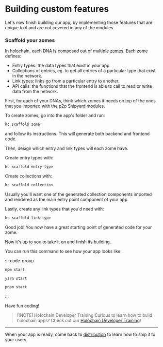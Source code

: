 # Building custom features

Let's now finish building our app, by implementing those features that are unique to it and are not covered in any of the modules.

### Scaffold your zomes

In holochain, each DNA is composed out of multiple [zomes](https://developer.holochain.org/build/zomes/). Each zome defines:

- Entry types: the data types that exist in your app.
- Collections of entries, eg. to get all entries of a particular type that exist in the network.
- Link types: links go from a particular entry to another.
- API calls: the functions that the frontend is able to call to read or write data from the network.

First, for each of your DNAs, think which zomes it needs on top of the ones that you imported with the p2p Shipyard modules.

To create zomes, go into the app's folder and run:

```bash
hc scaffold zome
```

and follow its instructions. This will generate both backend and frontend code.

Then, design which entry and link types will each zome have.

Create entry types with:

```bash
hc scaffold entry-type
```

Create collections with:

```bash
hc scaffold collection
```

Usually you'll want one of the generated collection components imported and rendered as the main entry point component of your app.

Lastly, create any link types that you'd need with:

```bash
hc scaffold link-type
```

Good job! You now have a great starting point of generated code for your zome.

Now it's up to you to take it on and finish its building.

You can run this command to see how your app looks like.

::: code-group
```bash [npm]
npm start
```

```bash [yarn]
yarn start
```

```bash [pnpm]
pnpm start
```
:::


Have fun coding!

>[!NOTE] Holochain Developer Training
> Curious to learn how to build holochain apps? Check out our [Holochain Developer Training](https://darksoil.studio/hc-dev-training/)!

---

When your app is ready, come back to [distribution](/guides/distribution) to learn how to ship it to your users.
